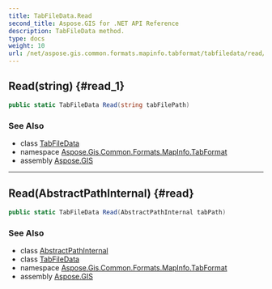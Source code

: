 ```yaml
---
title: TabFileData.Read
second_title: Aspose.GIS for .NET API Reference
description: TabFileData method. 
type: docs
weight: 10
url: /net/aspose.gis.common.formats.mapinfo.tabformat/tabfiledata/read/
---
```

## Read(string) {#read_1}

```csharp
public static TabFileData Read(string tabFilePath)
```

### See Also

* class [TabFileData](../)
* namespace [Aspose.Gis.Common.Formats.MapInfo.TabFormat](../../tabfiledata/)
* assembly [Aspose.GIS](../../../)

---

## Read(AbstractPathInternal) {#read}

```csharp
public static TabFileData Read(AbstractPathInternal tabPath)
```

### See Also

* class [AbstractPathInternal](../../../aspose.gis.common/abstractpathinternal/)
* class [TabFileData](../)
* namespace [Aspose.Gis.Common.Formats.MapInfo.TabFormat](../../tabfiledata/)
* assembly [Aspose.GIS](../../../)


